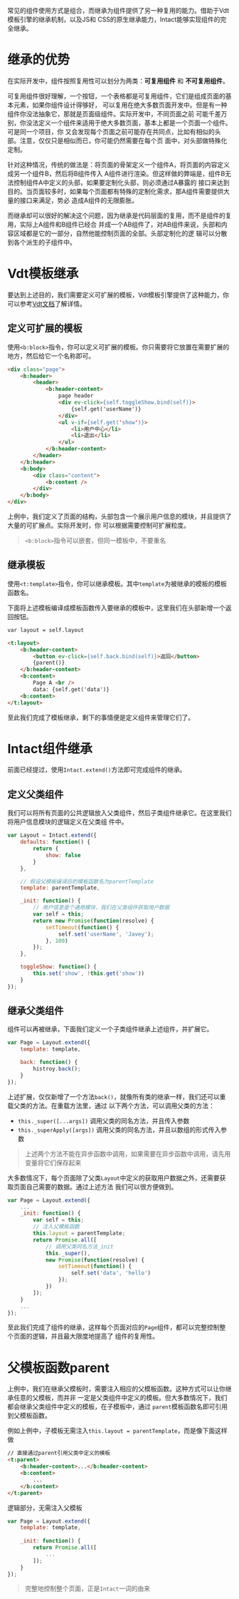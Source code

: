 常见的组件使用方式是组合，而继承为组件提供了另一种复用的能力。借助于Vdt模板引擎的继承机制，以及JS和
CSS的原生继承能力，Intact能够实现组件的完全继承。

# 继承的优势

在实际开发中，组件按照复用性可以划分为两类：__可复用组件__ 和 __不可复用组件__。

可复用组件很好理解，一个按钮，一个表格都是可复用组件，它们是组成页面的基本元素，如果你组件设计得够好，
可以复用在绝大多数页面开发中。但是有一种组件你没法抽象它，那就是页面级组件。实际开发中，不同页面之前
可能千差万别，你没法定义一个组件来适用于绝大多数页面，基本上都是一个页面一个组件。可是同一个项目，你
又会发现每个页面之前可能存在共同点，比如有相似的头部。注意，仅仅只是相似而已，你可能仍然需要在每个页
面中，对头部做特殊化定制。

针对这种情况，传统的做法是：将页面的骨架定义一个组件A，将页面的内容定义成另一个组件B，然后将B组件传入
A组件进行渲染。但这样做的弊端是，组件B无法控制组件A中定义的头部，如果要定制化头部，则必须通过A暴露的
接口来达到目的。当页面较多时，如果每个页面都有特殊的定制化需求，那A组件需要提供大量的接口来满足，势必
造成A组件的无限膨胀。

而继承却可以很好的解决这个问题，因为继承是代码层面的复用，而不是组件的复用，实际上A组件和B组件已经合
并成一个AB组件了，对AB组件来说，头部和内容区域都是它的一部分，自然他能控制页面的全部。头部定制化的逻
辑可以分散到各个派生的子组件中。

# Vdt模板继承

要达到上述目的，我们需要定义可扩展的模板，Vdt模板引擎提供了这种能力，你可以参考[Vdt文档][1]了解详情。

## 定义可扩展的模板

使用`<b:block>`指令，你可以定义可扩展的模板。你只需要将它放置在需要扩展的地方，然后给它一个名称即可。

```html
<div class="page">
    <b:header>
        <header>
            <b:header-content>
                page header
                <div ev-click={self.toggleShow.bind(self)}>
                    {self.get('userName')}
                </div>
                <ul v-if={self.get('show')}>
                    <li>用户中心</li>  
                    <li>退出</li>
                </ul>
            </b:header-content>
        </header>
    </b:header>
    <b:body>
        <div class="content">
            <b:content />
        </div>
    </b:body>
</div>
```

上例中，我们定义了页面的结构，头部包含一个展示用户信息的模块，并且提供了大量的可扩展点。实际开发时，你
可以根据需要控制可扩展粒度。

> `<b:block>`指令可以嵌套，但同一模板中，不要重名

## 继承模板

使用`<t:template>`指令，你可以继承模板。其中`template`为被继承的模板的模板函数名。

下面将上述模板编译成模板函数传入要继承的模板中，这里我们在头部新增一个返回按钮。

```html
var layout = self.layout

<t:layout>
    <b:header-content>
        <button ev-click={self.back.bind(self)}>返回</button>
        {parent()}
    </b:header-content>
    <b:content>
        Page A <br />
        data: {self.get('data')}
    <b:content>
</t:layout>
```

至此我们完成了模板继承，剩下的事情便是定义组件来管理它们了。

# Intact组件继承

前面已经提过，使用`Intact.extend()`方法即可完成组件的继承。

## 定义父类组件

我们可以将所有页面的公共逻辑放入父类组件，然后子类组件继承它。在这里我们将用户信息模块的逻辑定义在父类组
件中。

```js
var Layout = Intact.extend({
    defaults: function() {
        return {
            show: false
        }
    },

    // 假设父模板编译后的模板函数名为parentTemplate
    template: parentTemplate,

    _init: function() {
        // 用户信息是个通用模块，我们在父类组件获取用户数据
        var self = this;
        return new Promise(function(resolve) {
            setTimeout(function() {
                self.set('userName', 'Javey');
            }, 100)
        });
    },

    toggleShow: function() {
        this.set('show', !this.get('show'))
    }
});
```

## 继承父类组件

组件可以再被继承，下面我们定义一个子类组件继承上述组件，并扩展它。

```js
var Page = Layout.extend({
    template: template,

    back: function() {
        histroy.back();
    }
});
```

上述扩展，仅仅新增了一个方法`back()`，就像所有类的继承一样，我们还可以重载父类的方法。在重载方法里，通过
以下两个方法，可以调用父类的方法：

* `this._super([...args])` 调用父类的同名方法，并且传入参数
* `this._superApply([args])` 调用父类的同名方法，并且以数组的形式传入参数

> 上述两个方法不能在异步函数中调用，如果需要在异步函数中调用，请先用变量将它们保存起来

大多数情况下，每个页面除了父类`Layout`中定义的获取用户数据之外，还需要获取页面自己需要的数据。通过上述方法
我们可以很方便做到。

```js
var Page = Layout.extend({
    ...
    _init: function() {
        var self = this;
        // 注入父模板函数
        this.layout = parentTemplate; 
        return Promise.all([
            // 调用父类同名方法_init
            this._super(),
            new Promise(function(resolve) {
                setTimeout(function() {
                    self.set('data', 'hello')
                });
            })
        ]);
    }
    ...
});
```

至此我们完成了组件的继承，这样每个页面对应的`Page`组件，都可以完整控制整个页面的逻辑，并且最大限度地提高了
组件的复用性。

# 父模板函数parent

上例中，我们在继承父模板时，需要注入相应的父模板函数。这种方式可以让你继承任意的父模板，而并非
一定是父类组件中定义的模板。但大多数情况下，我们都会继承父类组件中定义的模板，在子模板中，通过
`parent`模板函数名即可引用到父模板函数。

例如上例中，子模板无需注入`this.layout = parentTemplate`，而是像下面这样做

```html
// 直接通过parent引用父类中定义的模板
<t:parent>
    <b:header-content>...</b:header-content>
    <b:content>
        ...
    </b:content>
</t:parent>
```

逻辑部分，无需注入父模板

```js
var Page = Layout.extend({
    template: template,
    
    _init: function() {
        return Promise.all([
            ...
        ]);
    }
});
```

> 完整地控制整个页面，正是`Intact`一词的由来

[1]: http://javey.github.io/vdt.html#/documents/template
